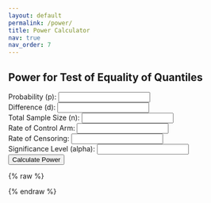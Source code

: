 ```yaml
---
layout: default
permalink: /power/
title: Power Calculator
nav: true
nav_order: 7
---
```


<h2>Power for Test of Equality of Quantiles</h2>

<form id="power-form">
  <label>Probability (p): <input type="number" id="prob" step="any" required></label><br>
  <label>Difference (d): <input type="number" id="diff" step="any" required></label><br>
  <label>Total Sample Size (n): <input type="number" id="sample-size" required></label><br>
  <label>Rate of Control Arm: <input type="number" id="rate-control" step="any" required></label><br>
  <label>Rate of Censoring: <input type="number" id="rate-cens" step="any" required></label><br>
  <label>Significance Level (alpha): <input type="number" id="alpha" step="any" required></label><br>
  <button type="submit">Calculate Power</button>
</form>

<p id="result"></p>

<canvas id="survival-chart" width="800" height="400"></canvas>

<!-- Chart.js and Annotation Plugin -->
<script src="https://cdn.jsdelivr.net/npm/chart.js"></script>
<script src="https://cdn.jsdelivr.net/npm/chartjs-plugin-annotation@1.4.0"></script>

{% raw %}
<script>
function normCDF(x) {
  var sign = x < 0 ? -1 : 1;
  x = Math.abs(x) / Math.sqrt(2);
  var a1 = 0.254829592, a2 = -0.284496736, a3 = 1.421413741,
      a4 = -1.453152027, a5 = 1.061405429, p = 0.3275911;
  var t = 1 / (1 + p * x);
  var y = 1 - (((((a5 * t + a4) * t) + a3) * t + a2) * t + a1) * t * Math.exp(-x * x);
  return 0.5 * (1 + sign * y);
}

function expo_pdf(x, lambda) {
  return lambda * Math.exp(-lambda * x);
}

function inverseErf(x) {
  let a = 0.147;
  let ln = Math.log(1 - x * x);
  let term1 = 2 / (Math.PI * a) + ln / 2;
  let term2 = ln / a;
  return Math.sign(x) * Math.sqrt(Math.sqrt(term1 * term1 - term2) - term1);
}

function normSInv(p) {
  return Math.sqrt(2) * inverseErf(2 * p - 1);
}

window.addEventListener("DOMContentLoaded", function () {
  const form = document.getElementById("power-form");

  form.addEventListener("submit", function(e) {
    e.preventDefault();

    const prob = parseFloat(document.getElementById("prob").value);
    const n = parseFloat(document.getElementById("sample-size").value);
    const rateC = parseFloat(document.getElementById("rate-control").value);
    const diff = parseFloat(document.getElementById("diff").value);
    const rateCens = parseFloat(document.getElementById("rate-cens").value);
    const alpha = parseFloat(document.getElementById("alpha").value);

    const z_critical = Math.abs(normSInv(1 - alpha / 2));
    const quantC = -Math.log(1 - prob) / rateC;
    const rateE = -Math.log(1 - prob) / (quantC - diff);
    const quantE = quantC - diff;

    const phiC = rateC / (rateC + rateCens) * (Math.exp((rateC + rateCens) * quantC) - 1);
    const phiE = rateE / (rateE + rateCens) * (Math.exp((rateE + rateCens) * quantE) - 1);

    const sigma2 = Math.pow(1 - prob, 2) *
      (phiC / ((1 / 2) * Math.pow(expo_pdf(quantC, rateC), 2)) +
       phiE / ((1 / 2) * Math.pow(expo_pdf(quantE, rateE), 2)));

    const se = Math.sqrt(sigma2 / n);

    const power =
      1 - normCDF(z_critical - diff / se) +
          normCDF(-z_critical - diff / se);

    if (isNaN(power)) {
      document.getElementById("result").innerText = "Error: invalid calculation.";
    } else {
      document.getElementById("result").innerText =
        "Estimated Power: " + (power * 100).toFixed(2) + "%";
    }

    // --- Survival Function Plot ---
    const timePoints = Array.from({ length: 100 }, (_, i) => i * quantC / 2 / 100);
    const survivalC = timePoints.map(t => Math.exp(-rateC * t));
    const survivalE = timePoints.map(t => Math.exp(-rateE * t));

    const ctx = document.getElementById("survival-chart").getContext("2d");

    // Destroy old chart if exists
    if (window.survivalChartInstance) {
      window.survivalChartInstance.destroy();
    }

    window.survivalChartInstance = new Chart(ctx, {
      type: "line",
      data: {
        labels: timePoints,
        datasets: [
          {
            label: "Control Arm",
            data: survivalC,
            borderColor: "blue",
            fill: false,
          },
          {
            label: "Experimental Arm",
            data: survivalE,
            borderColor: "red",
            fill: false,
          }
        ],
      },
      options: {
        responsive: true,
        plugins: {
          title: {
            display: true,
            text: "Survival Functions",
            font: { size: 18 }
          },
          annotation: {
            annotations: {
              hLine: {
                type: 'line',
                yMin: 1 - prob,
                yMax: 1 - prob,
                borderColor: 'green',
                borderWidth: 2,
                borderDash: [6, 6],
                label: {
                  content: `1 - p = ${(1 - prob).toFixed(2)}`,
                  enabled: true,
                  position: 'start',
                  backgroundColor: 'rgba(0,0,0,0.7)',
                  color: '#fff',
                  font: { style: 'italic' }
                }
              }
            }
          }
        },
        scales: {
          x: {
            title: {
              display: true,
              text: "Time"
            }
          },
          y: {
            title: {
              display: true,
              text: "Survival Probability"
            },
            min: 0,
            max: 1
          }
        }
      }
    });
  });
});
</script>
{% endraw %}
